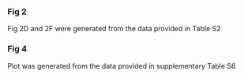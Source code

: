 ### Fig 2 

Fig 2D and 2F were generated from the data provided in Table S2

### Fig 4

Plot was generated from the data provided in supplementary Table S6
